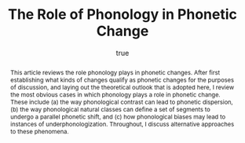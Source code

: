---
layout: paper
title: "The Role of Phonology in Phonetic Change"
year: 2017
author: [{name: "Josef Fruehwald"}]
abstract: "This article reviews the role phonology plays in phonetic changes. After first establishing what kinds of changes qualify as phonetic changes for the purposes of discussion, and laying out the theoretical outlook that is adopted here, I review the most obvious cases in which phonology plays a role in phonetic change. These include (a) the way phonological contrast can lead to phonetic dispersion, (b) the way phonological natural classes can define a set of segments to undergo a parallel phonetic shift, and (c) how phonological biases may lead to instances of underphonologization. Throughout, I discuss alternative approaches to these phenomena."
published: "Annual Review of Linguistics 3 pp 25-42"
docs: [{format: "Journal", url: "http://www.annualreviews.org/doi/10.1146/annurev-linguistics-011516-034101"}]
categories: ["rpaper"]
display-category: "Journal paper"
comments: true
---
